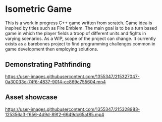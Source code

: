 # Isometric Game
This is a work in progress C++ game written from scratch.  Game idea is inspired by titles such as Fire Emblem.  The main goal is to be
a turn based game in which the player fields a troop of different units and fights in varying scenarios.  As a WIP, scope of the project can change.
It currently exists as a barebones project to find programming challenges common in game development then employing solutions.

## Demonstrating Pathfinding

https://user-images.githubusercontent.com/1355347/215327047-0a30033c-74f6-4837-9014-cc869c755604.mp4


## Asset showcase

https://user-images.githubusercontent.com/1355347/215328983-125356a3-f656-4d9d-89f2-6649dc65af85.mp4


